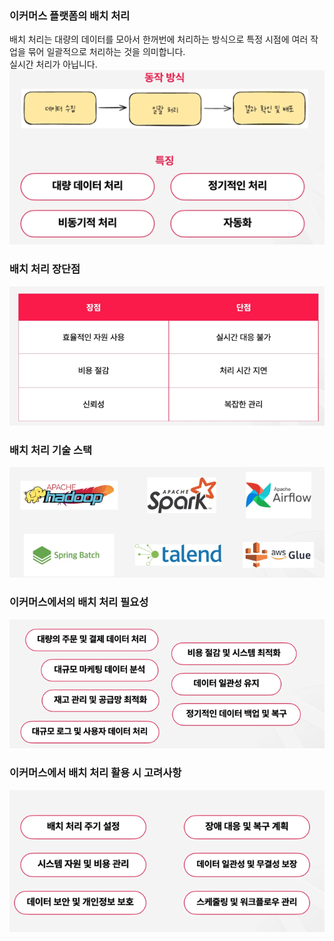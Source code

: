 ### 이커머스 플랫폼의 배치 처리

배치 처리는 대량의 데이터를 모아서 한꺼번에 처리하는 방식으로 특정 시점에 여러 작업을 묶어 일괄적으로 처리하는 것을 의미합니다.  
실시간 처리가 아닙니다.  
![img_13.png](img_13.png)


### 배치 처리 장단점
![img_14.png](img_14.png)


### 배치 처리 기술 스택
![img_15.png](img_15.png)

### 이커머스에서의 배치 처리 필요성
![img_16.png](img_16.png)

### 이커머스에서 배치 처리 활용 시 고려사항
![img_17.png](img_17.png)